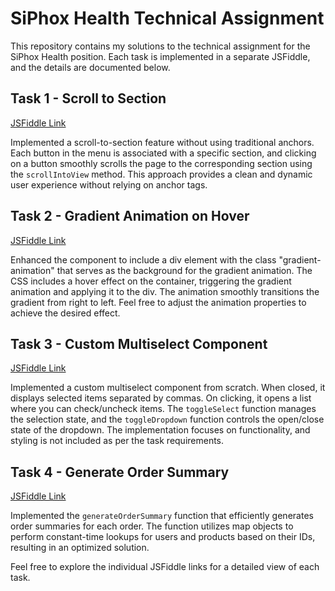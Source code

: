 # SiPhox Health Technical Assignment

This repository contains my solutions to the technical assignment for the SiPhox Health position. Each task is implemented in a separate JSFiddle, and the details are documented below.

## Task 1 - Scroll to Section
[JSFiddle Link](https://jsfiddle.net/0xnwje2d/1/)

Implemented a scroll-to-section feature without using traditional anchors. Each button in the menu is associated with a specific section, and clicking on a button smoothly scrolls the page to the corresponding section using the `scrollIntoView` method. This approach provides a clean and dynamic user experience without relying on anchor tags.

## Task 2 - Gradient Animation on Hover
[JSFiddle Link](https://jsfiddle.net/p0eyzdkq/)

Enhanced the component to include a div element with the class "gradient-animation" that serves as the background for the gradient animation. The CSS includes a hover effect on the container, triggering the gradient animation and applying it to the div. The animation smoothly transitions the gradient from right to left. Feel free to adjust the animation properties to achieve the desired effect.

## Task 3 - Custom Multiselect Component
[JSFiddle Link](https://jsfiddle.net/cxrjh4fn/)

Implemented a custom multiselect component from scratch. When closed, it displays selected items separated by commas. On clicking, it opens a list where you can check/uncheck items. The `toggleSelect` function manages the selection state, and the `toggleDropdown` function controls the open/close state of the dropdown. The implementation focuses on functionality, and styling is not included as per the task requirements.

## Task 4 - Generate Order Summary
[JSFiddle Link](https://jsfiddle.net/9z4jp8rm/)

Implemented the `generateOrderSummary` function that efficiently generates order summaries for each order. The function utilizes map objects to perform constant-time lookups for users and products based on their IDs, resulting in an optimized solution.

Feel free to explore the individual JSFiddle links for a detailed view of each task.

